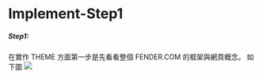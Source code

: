 # Implement-Step1

##### Step1:

在實作 THEME 方面第一步是先看看整個 FENDER.COM 的框架與網頁概念。
如下圖
![](https://i.imgur.com/GDczE2S.png)
